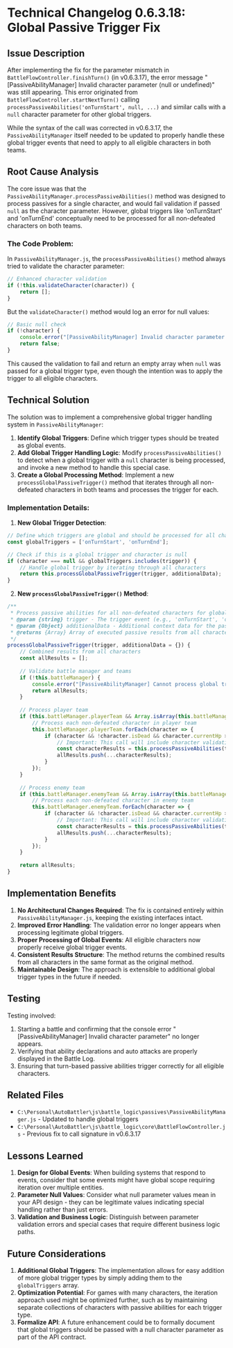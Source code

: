 # Technical Changelog 0.6.3.18: Global Passive Trigger Fix

## Issue Description

After implementing the fix for the parameter mismatch in `BattleFlowController.finishTurn()` (in v0.6.3.17), the error message "[PassiveAbilityManager] Invalid character parameter (null or undefined)" was still appearing. This error originated from `BattleFlowController.startNextTurn()` calling `processPassiveAbilities('onTurnStart', null, ...)` and similar calls with a `null` character parameter for other global triggers.

While the syntax of the call was corrected in v0.6.3.17, the `PassiveAbilityManager` itself needed to be updated to properly handle these global trigger events that need to apply to all eligible characters in both teams.

## Root Cause Analysis

The core issue was that the `PassiveAbilityManager.processPassiveAbilities()` method was designed to process passives for a single character, and would fail validation if passed `null` as the character parameter. However, global triggers like 'onTurnStart' and 'onTurnEnd' conceptually need to be processed for all non-defeated characters on both teams.

### The Code Problem:

In `PassiveAbilityManager.js`, the `processPassiveAbilities()` method always tried to validate the character parameter:

```javascript
// Enhanced character validation
if (!this.validateCharacter(character)) {
    return [];
}
```

But the `validateCharacter()` method would log an error for null values:

```javascript
// Basic null check
if (!character) {
    console.error("[PassiveAbilityManager] Invalid character parameter (null or undefined)");
    return false;
}
```

This caused the validation to fail and return an empty array when `null` was passed for a global trigger type, even though the intention was to apply the trigger to all eligible characters.

## Technical Solution

The solution was to implement a comprehensive global trigger handling system in `PassiveAbilityManager`:

1. **Identify Global Triggers**: Define which trigger types should be treated as global events.
2. **Add Global Trigger Handling Logic**: Modify `processPassiveAbilities()` to detect when a global trigger with a `null` character is being processed, and invoke a new method to handle this special case.
3. **Create a Global Processing Method**: Implement a new `processGlobalPassiveTrigger()` method that iterates through all non-defeated characters in both teams and processes the trigger for each.

### Implementation Details:

1. **New Global Trigger Detection**:
```javascript
// Define which triggers are global and should be processed for all characters
const globalTriggers = ['onTurnStart', 'onTurnEnd'];

// Check if this is a global trigger and character is null
if (character === null && globalTriggers.includes(trigger)) {
    // Handle global trigger by iterating through all characters
    return this.processGlobalPassiveTrigger(trigger, additionalData);
}
```

2. **New `processGlobalPassiveTrigger()` Method**:
```javascript
/**
 * Process passive abilities for all non-defeated characters for global triggers
 * @param {string} trigger - The trigger event (e.g., 'onTurnStart', 'onTurnEnd')
 * @param {Object} additionalData - Additional context data for the passive
 * @returns {Array} Array of executed passive results from all characters
 */
processGlobalPassiveTrigger(trigger, additionalData = {}) {
    // Combined results from all characters
    const allResults = [];
    
    // Validate battle manager and teams
    if (!this.battleManager) {
        console.error("[PassiveAbilityManager] Cannot process global trigger: BattleManager not available");
        return allResults;
    }
    
    // Process player team
    if (this.battleManager.playerTeam && Array.isArray(this.battleManager.playerTeam)) {
        // Process each non-defeated character in player team
        this.battleManager.playerTeam.forEach(character => {
            if (character && !character.isDead && character.currentHp > 0) {
                // Important: This call will include character validation
                const characterResults = this.processPassiveAbilities(trigger, character, additionalData);
                allResults.push(...characterResults);
            }
        });
    }
    
    // Process enemy team
    if (this.battleManager.enemyTeam && Array.isArray(this.battleManager.enemyTeam)) {
        // Process each non-defeated character in enemy team
        this.battleManager.enemyTeam.forEach(character => {
            if (character && !character.isDead && character.currentHp > 0) {
                // Important: This call will include character validation
                const characterResults = this.processPassiveAbilities(trigger, character, additionalData);
                allResults.push(...characterResults);
            }
        });
    }
    
    return allResults;
}
```

## Implementation Benefits

1. **No Architectural Changes Required**: The fix is contained entirely within `PassiveAbilityManager.js`, keeping the existing interfaces intact.
2. **Improved Error Handling**: The validation error no longer appears when processing legitimate global triggers.
3. **Proper Processing of Global Events**: All eligible characters now properly receive global trigger events.
4. **Consistent Results Structure**: The method returns the combined results from all characters in the same format as the original method.
5. **Maintainable Design**: The approach is extensible to additional global trigger types in the future if needed.

## Testing

Testing involved:
1. Starting a battle and confirming that the console error "[PassiveAbilityManager] Invalid character parameter" no longer appears.
2. Verifying that ability declarations and auto attacks are properly displayed in the Battle Log.
3. Ensuring that turn-based passive abilities trigger correctly for all eligible characters.

## Related Files

- `C:\Personal\AutoBattler\js\battle_logic\passives\PassiveAbilityManager.js` - Updated to handle global triggers
- `C:\Personal\AutoBattler\js\battle_logic\core\BattleFlowController.js` - Previous fix to call signature in v0.6.3.17

## Lessons Learned

1. **Design for Global Events**: When building systems that respond to events, consider that some events might have global scope requiring iteration over multiple entities.
2. **Parameter Null Values**: Consider what null parameter values mean in your API design - they can be legitimate values indicating special handling rather than just errors.
3. **Validation and Business Logic**: Distinguish between parameter validation errors and special cases that require different business logic paths.

## Future Considerations

1. **Additional Global Triggers**: The implementation allows for easy addition of more global trigger types by simply adding them to the `globalTriggers` array.
2. **Optimization Potential**: For games with many characters, the iteration approach used might be optimized further, such as by maintaining separate collections of characters with passive abilities for each trigger type.
3. **Formalize API**: A future enhancement could be to formally document that global triggers should be passed with a null character parameter as part of the API contract.